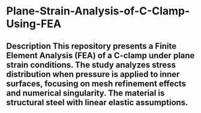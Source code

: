 # Plane-Strain-Analysis-of-C-Clamp-Using-FEA
## Description  This repository presents a **Finite Element Analysis (FEA)** of a C-clamp under **plane strain conditions**. The study analyzes stress distribution when pressure is applied to inner surfaces, focusing on **mesh refinement** effects and **numerical singularity**. The material is **structural steel** with linear elastic assumptions.
